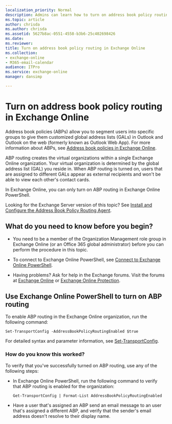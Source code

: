 ```yaml
---
localization_priority: Normal
description: Admins can learn how to turn on address book policy routing in Exchange Online to enable virtual organizations within an organization.
ms.topic: article
author: chrisda
ms.author: chrisda
ms.assetid: 5627b8ac-0551-4558-b3b6-25c402698426
ms.date: 
ms.reviewer: 
title: Turn on address book policy routing in Exchange Online
ms.collection: 
- exchange-online
- M365-email-calendar
audience: ITPro
ms.service: exchange-online
manager: dansimp

---
```


# Turn on address book policy routing in Exchange Online

Address book policies (ABPs) allow you to segment users into specific groups to give them customized global address lists (GALs) in Outlook and Outlook on the web (formerly known as Outlook Web App). For more information about ABPs, see [Address book policies in Exchange Online](address-book-policies.md).

ABP routing creates the virtual organizations within a single Exchange Online organization. Your virtual organization is determined by the global address list (GAL) you reside in. When ABP routing is turned on, users that are assigned to different GALs appear as external recipients and won't be able to view each other's contact cards.

In Exchange Online, you can only turn on ABP routing in Exchange Online PowerShell.

Looking for the Exchange Server version of this topic? See [Install and Configure the Address Book Policy Routing Agent](https://technet.microsoft.com/library/20e8a43d-4508-4388-a2c9-aa3073593cc2.aspx).

## What do you need to know before you begin?

- You need to be a member of the Organization Management role group in Exchange Online (or an Office 365 global administrator) before you can perform the procedure in this topic.

- To connect to Exchange Online PowerShell, see [Connect to Exchange Online PowerShell](https://docs.microsoft.com/powershell/exchange/exchange-online/connect-to-exchange-online-powershell/connect-to-exchange-online-powershell).

- Having problems? Ask for help in the Exchange forums. Visit the forums at [Exchange Online](https://go.microsoft.com/fwlink/p/?linkId=267542) or [Exchange Online Protection](https://go.microsoft.com/fwlink/p/?linkId=285351).

## Use Exchange Online PowerShell to turn on ABP routing

To enable ABP routing in the Exchange Online organization, run the following command:

```
Set-TransportConfig -AddressBookPolicyRoutingEnabled $true
```

For detailed syntax and parameter information, see [Set-TransportConfig](https://technet.microsoft.com/library/ad3910a5-2227-47a2-8ccc-a208ce6210bb.aspx).

### How do you know this worked?

To verify that you've successfully turned on ABP routing, use any of the following steps:

- In Exchange Online PowerShell, run the following command to verify that ABP routing is enabled for the organization:

   ```
   Get-TransportConfig | Format-List AddressBookPolicyRoutingEnabled
   ```

- Have a user that's assigned an ABP send an email message to an user that's assigned a different ABP, and verify that the sender's email address doesn't resolve to their display name.

